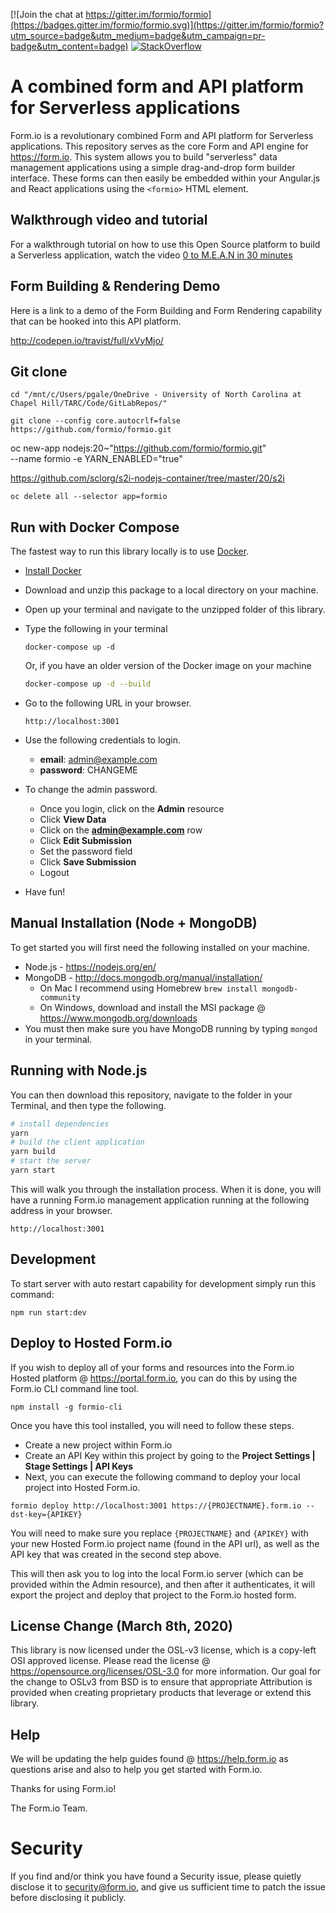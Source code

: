 [![Join the chat at https://gitter.im/formio/formio](https://badges.gitter.im/formio/formio.svg)](https://gitter.im/formio/formio?utm_source=badge&utm_medium=badge&utm_campaign=pr-badge&utm_content=badge)
[![StackOverflow](https://www.codewake.com/badges/codewake2.svg)](http://stackoverflow.com/tags/formio)

A combined form and API platform for Serverless applications
================================
Form.io is a revolutionary combined Form and API platform for Serverless applications. This repository serves as the core Form and API engine for https://form.io. This system allows you to build "serverless" data management applications using a simple drag-and-drop form builder interface. These forms can then easily be embedded within your Angular.js and React applications using the
```<formio>``` HTML element.

Walkthrough video and tutorial
-------------------
For a walkthrough tutorial on how to use this Open Source platform to build a Serverless application, watch the video [0 to M.E.A.N in 30 minutes](https://www.youtube.com/watch?v=d2gTYkPFhPI)

Form Building & Rendering Demo
-------------------
Here is a link to a demo of the Form Building and Form Rendering capability that can be hooked into this API platform.

http://codepen.io/travist/full/xVyMjo/

Git clone
------------------
`cd "/mnt/c/Users/pgale/OneDrive - University of North Carolina at Chapel Hill/TARC/Code/GitLabRepos/"`

`git clone --config core.autocrlf=false https://github.com/formio/formio.git`

oc new-app nodejs:20~"https://github.com/formio/formio.git" \
--name formio -e YARN_ENABLED="true"

https://github.com/sclorg/s2i-nodejs-container/tree/master/20/s2i

`oc delete all --selector app=formio`

Run with Docker Compose
------------------
The fastest way to run this library locally is to use [Docker](https://docker.com).

 - [Install Docker](https://docs.docker.com/engine/install/)
 - Download and unzip this package to a local directory on your machine.
 - Open up your terminal and navigate to the unzipped folder of this library.
 - Type the following in your terminal
    ```
    docker-compose up -d
    ```

    Or, if you have an older version of the Docker image on your machine
    ```bash
    docker-compose up -d --build
    ```

 - Go to the following URL in your browser.
    ```
    http://localhost:3001
    ```
 - Use the following credentials to login.
    - **email**: admin@example.com
    - **password**: CHANGEME
 - To change the admin password.
    - Once you login, click on the **Admin** resource
    - Click **View Data**
    - Click on the **admin@example.com** row
    - Click **Edit Submission**
    - Set the password field
    - Click **Save Submission**
    - Logout

 - Have fun!

Manual Installation (Node + MongoDB)
-------------------
To get started you will first need the following installed on your machine.

  - Node.js - https://nodejs.org/en/
  - MongoDB - http://docs.mongodb.org/manual/installation/
    - On Mac I recommend using Homebrew `brew install mongodb-community`
    - On Windows, download and install the MSI package @ https://www.mongodb.org/downloads
  - You must then make sure you have MongoDB running by typing `mongod` in your terminal.

Running with Node.js
-------------------
You can then download this repository, navigate to the folder in your Terminal, and then type the following.

```bash
# install dependencies
yarn
# build the client application
yarn build
# start the server
yarn start
```

This will walk you through the installation process.  When it is done, you will have a running Form.io management
application running at the following address in your browser.

```
http://localhost:3001
```

Development
--------------------
To start server with auto restart capability for development simply run this command:
```
npm run start:dev
```

Deploy to Hosted Form.io
--------------------
If you wish to deploy all of your forms and resources into the Form.io Hosted platform @ https://portal.form.io, you can do this by using the Form.io CLI command line tool.

```
npm install -g formio-cli
```

Once you have this tool installed, you will need to follow these steps.
 - Create a new project within Form.io
 - Create an API Key within this project by going to the **Project Settings | Stage Settings | API Keys**
 - Next, you can execute the following command to deploy your local project into Hosted Form.io.

```
formio deploy http://localhost:3001 https://{PROJECTNAME}.form.io --dst-key={APIKEY}
```

You will need to make sure you replace ```{PROJECTNAME}``` and ```{APIKEY}``` with your new Hosted Form.io project name (found in the API url), as well as the API key that was created in the second step above.

This will then ask you to log into the local Form.io server (which can be provided within the Admin resource), and then after it authenticates, it will export the project and deploy that project to the Form.io hosted form.

License Change (March 8th, 2020)
--------------------
This library is now licensed under the OSL-v3 license, which is a copy-left OSI approved license. Please read the license @ https://opensource.org/licenses/OSL-3.0 for more information. Our goal for the change to OSLv3 from BSD is to ensure that appropriate Attribution is provided when creating proprietary products that leverage or extend this library.

Help
--------------------
We will be updating the help guides found @ https://help.form.io as questions arise and also to help you get started with Form.io.

Thanks for using Form.io!

The Form.io Team.

Security
=========
If you find and/or think you have found a Security issue, please quietly disclose it to security@form.io, and give us
sufficient time to patch the issue before disclosing it publicly.
